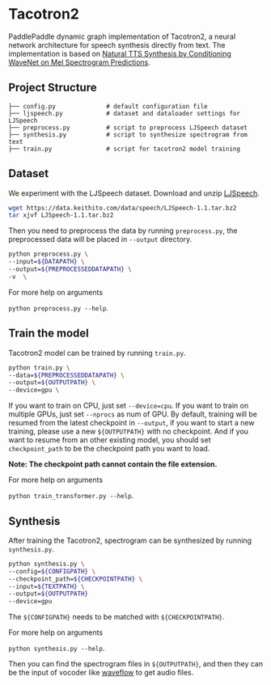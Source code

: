 # Tacotron2

PaddlePaddle dynamic graph implementation of Tacotron2, a neural network architecture for speech synthesis directly from text. The implementation is based on [Natural TTS Synthesis by Conditioning WaveNet on Mel Spectrogram Predictions](https://arxiv.org/abs/1712.05884).

## Project Structure

```text
├── config.py              # default configuration file
├── ljspeech.py            # dataset and dataloader settings for LJSpeech
├── preprocess.py          # script to preprocess LJSpeech dataset
├── synthesis.py           # script to synthesize spectrogram from text
├── train.py               # script for tacotron2 model training
```

## Dataset

We experiment with the LJSpeech dataset. Download and unzip [LJSpeech](https://keithito.com/LJ-Speech-Dataset/).

```bash
wget https://data.keithito.com/data/speech/LJSpeech-1.1.tar.bz2
tar xjvf LJSpeech-1.1.tar.bz2
```

Then you need to preprocess the data by running ``preprocess.py``, the preprocessed data will be placed in ``--output`` directory.

```bash
python preprocess.py \
--input=${DATAPATH} \
--output=${PREPROCESSEDDATAPATH} \
-v  \
```

For more help on arguments

``python preprocess.py --help``.

## Train the model

Tacotron2 model can be trained by running ``train.py``.

```bash
python train.py \
--data=${PREPROCESSEDDATAPATH} \
--output=${OUTPUTPATH} \
--device=gpu \
```

If you want to train on CPU, just set ``--device=cpu``.
If you want to train on multiple GPUs, just set ``--nprocs`` as num of GPU.
By default, training will be resumed from the latest checkpoint in ``--output``, if you want to start a new training, please use a new ``${OUTPUTPATH}`` with no checkpoint. And if you want to resume from an other existing model, you should set ``checkpoint_path`` to be the checkpoint path you want to load.

**Note: The checkpoint path cannot contain the file extension.**

For more help on arguments

``python train_transformer.py --help``.

## Synthesis

After training the Tacotron2, spectrogram can be synthesized by running ``synthesis.py``.

```bash
python synthesis.py \
--config=${CONFIGPATH} \
--checkpoint_path=${CHECKPOINTPATH} \
--input=${TEXTPATH} \
--output=${OUTPUTPATH}
--device=gpu
```

The ``${CONFIGPATH}`` needs to be matched with ``${CHECKPOINTPATH}``.

For more help on arguments

``python synthesis.py --help``.

Then you can find the spectrogram files in ``${OUTPUTPATH}``, and then they can be the input of vocoder like [waveflow](../waveflow/README.md#Synthesis) to get audio files.

